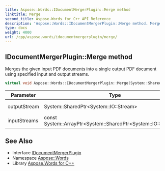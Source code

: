 ```yaml
---
title: Aspose::Words::IDocumentMergerPlugin::Merge method
linktitle: Merge
second_title: Aspose.Words for C++ API Reference
description: 'Aspose::Words::IDocumentMergerPlugin::Merge method. Merges the given input PDF documents into a single output PDF document using specified input and output streams in C++.'
type: docs
weight: 4000
url: /cpp/aspose.words/idocumentmergerplugin/merge/
---
```

## IDocumentMergerPlugin::Merge method


Merges the given input PDF documents into a single output PDF document using specified input and output streams.

```cpp
virtual void Aspose::Words::IDocumentMergerPlugin::Merge(System::SharedPtr<System::IO::Stream> outputStream, const System::ArrayPtr<System::SharedPtr<System::IO::Stream>> &inputStreams)=0
```


| Parameter | Type | Description |
| --- | --- | --- |
| outputStream | System::SharedPtr\<System::IO::Stream\> | The output stream. |
| inputStreams | const System::ArrayPtr\<System::SharedPtr\<System::IO::Stream\>\>\& | The input streams. |

## See Also

* Interface [IDocumentMergerPlugin](../)
* Namespace [Aspose::Words](../../)
* Library [Aspose.Words for C++](../../../)
